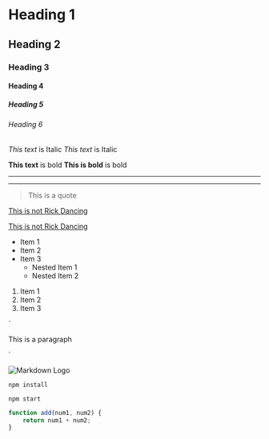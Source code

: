 <!-- Headings -->
# Heading 1
## Heading 2
### Heading 3
#### Heading 4
##### Heading 5
###### Heading 6

<!-- Italic -->
*This text* is Italic
_This text_ is Italic

<!-- Strong -->
**This text** is bold
__This is bold__ is bold

<!-- Strikethrough -->


<!-- Horizontal Rule -->
---
___

<!-- Blockquote -->
>This is a quote

<!-- Links -->
[This is not Rick Dancing](https://www.youtube.com/watch?v=dQw4w9WgXcQ)

[This is not Rick Dancing](https://www.youtube.com/watch?v=dQw4w9WgXcQ
"Trust me, it's not Rick")

<!-- UL -->
* Item 1
* Item 2
* Item 3
    * Nested Item 1
    * Nested Item 2

<!-- OL -->
1. Item 1
1. Item 2
1. Item 3

<!-- Inline Code Block -->
´<p> This is a paragraph </p>´

<!-- Images -->
![Markdown Logo](https://markdown-here.com/img/icon256.png)

<!-- Github Markdown -->

<!-- Code Blocks -->
```
npm install

npm start
```

```javascript
function add(num1, num2) {
    return num1 + num2;
}
```